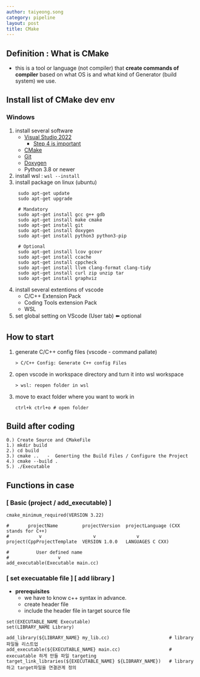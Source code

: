 ```yaml
---
author: taiyeong.song
category: pipeline
layout: post
title: CMake
---
```


## Definition : What is CMake
- this is a tool or language (not compiler) that **create commands of compiler** based on what OS is and what kind of Generator (build system) we use.

## Install list of CMake dev env
### Windows
1. install several software
   - [Visual Studio 2022](https://visualstudio.microsoft.com/de/vs/)
     - [Step 4 is important](https://learn.microsoft.com/en-us/cpp/build/vscpp-step-0-installation?view=msvc-170#step-4---choose-workloads)
   - [CMake](https://cmake.org/download/)
   - [Git](https://git-scm.com/downloads)
   - [Doxygen](https://www.doxygen.nl/download.html)
   - Python 3.8 or newer
2. install wsl : ```wsl --install``` 
3. install package on linux (ubuntu) 
   ```
    sudo apt-get update
    sudo apt-get upgrade
    
    # Mandatory
    sudo apt-get install gcc g++ gdb
    sudo apt-get install make cmake
    sudo apt-get install git
    sudo apt-get install doxygen
    sudo apt-get install python3 python3-pip
    
    # Optional
    sudo apt-get install lcov gcovr
    sudo apt-get install ccache
    sudo apt-get install cppcheck
    sudo apt-get install llvm clang-format clang-tidy
    sudo apt-get install curl zip unzip tar
    sudo apt-get install graphviz
   ```
4. install several extentions of vscode
   - C/C++ Extension Pack
   - Coding Tools extension Pack
   - WSL
5. set global setting on VScode (User tab) :arrow_left: optional

## How to start
1. generate C/C++ config files (vscode - command pallate)
    ```
    > C/C++ Config: Generate C++ config Files
    ```
2. open vscode in workspace directory and turn it into wsl workspace
    ```
    > wsl: reopen folder in wsl
    ```
3. move to exact folder where you want to work in
    ```
    ctrl+k ctrl+o # open folder
    ```


## Build after coding
```
0.) Create Source and CMakeFile
1.) mkdir build
2.) cd build
3.) cmake ..   -  Generting the Build Files / Configure the Project
4.) cmake --build .
5.) ./Executable
```

## Functions in case
### [ Basic (project / add_executable) ]
```
cmake_minimum_required(VERSION 3.22)

#       projectName         projectVersion  projectLanguage (CXX stands for C++)
#           v                   v               v
project(CppProjectTemplate  VERSION 1.0.0   LANGUAGES C CXX)

#          User defined name
#                  v
add_executable(Executable main.cc)

```

### [ set execuatable file ] [ add library ]

- **prerequisites**
    - we have to know c++ syntax in advance.
    - create header file
    - include the header file in target source file
  
```
set(EXECUTABLE_NAME Executable)
set(LIBRARY_NAME Library)

add_library(${LIBRARY_NAME} my_lib.cc)                      # library 파일들 리스트업
add_executable(${EXECUTABLE_NAME} main.cc)                  # execuatable 하게 만들 파일 targeting
target_link_libraries(${EXECUTABLE_NAME} ${LIBRARY_NAME})   # library하고 target파일을 연결관계 정의 

```
